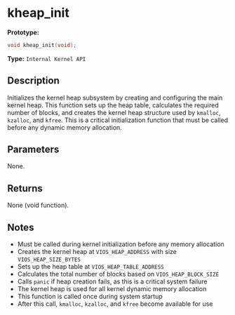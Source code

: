 kheap_init
==========

**Prototype:**

```c
void kheap_init(void);
```

**Type:** `Internal Kernel API`

Description
-----------

Initializes the kernel heap subsystem by creating and configuring the main kernel heap. This function sets up the heap table, calculates the required number of blocks, and creates the kernel heap structure used by `kmalloc`, `kzalloc`, and `kfree`. This is a critical initialization function that must be called before any dynamic memory allocation.

Parameters
----------

None.

Returns
-------

None (void function).

Notes
-----

- Must be called during kernel initialization before any memory allocation
- Creates the kernel heap at `VIOS_HEAP_ADDRESS` with size `VIOS_HEAP_SIZE_BYTES`
- Sets up the heap table at `VIOS_HEAP_TABLE_ADDRESS`
- Calculates the total number of blocks based on `VIOS_HEAP_BLOCK_SIZE`
- Calls `panic` if heap creation fails, as this is a critical system failure
- The kernel heap is used for all kernel dynamic memory allocation
- This function is called once during system startup
- After this call, `kmalloc`, `kzalloc`, and `kfree` become available for use
